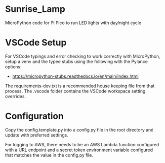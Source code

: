 # Sunrise_Lamp

MicroPython code for Pi Pico to run LED lights with day/night cycle

# VSCode Setup

For VSCode typings and error checking to work correctly with MicroPython, setup a venv and the typee stubs using the following with the Pylance options:

-   https://micropython-stubs.readthedocs.io/en/main/index.html

The requirements-dev.txt is a recommended house keeping file from that process. The .vscode folder contains the VSCode workspace setting overrides.

# Configuration

Copy the config.template.py into a config.py file in the root directory and update with preferred settings.

For logging to AWS, there needs to be an AWS Lambda function configured with a URL endpoint and a secret token environment variable configured that matches the value in the config.py file.
